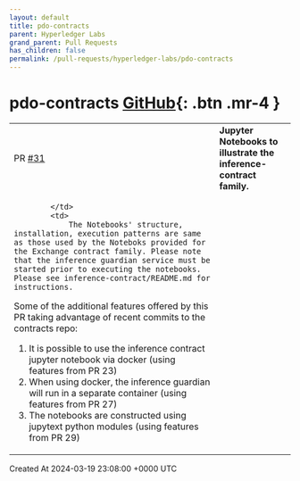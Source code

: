 ```yaml
---
layout: default
title: pdo-contracts
parent: Hyperledger Labs
grand_parent: Pull Requests
has_children: false
permalink: /pull-requests/hyperledger-labs/pdo-contracts
---
```


# pdo-contracts <span class="fs-3 right-align">[GitHub](https://github.com/hyperledger-labs/pdo-contracts){: .btn .mr-4 }</span>


<div>
    <table>
        <tr>
            <td>
                PR <a href="https://github.com/hyperledger-labs/pdo-contracts/pull/31" class=".btn">#31</a>
            </td>
            <td>
                <b>
                    Jupyter Notebooks to illustrate the inference-contract family.
                </b>
            </td>
        </tr>
        <tr>
            <td>
                
            </td>
            <td>
                The Notebooks' structure, installation, execution patterns are same as those used by the Noteboks provided for the Exchange contract family. Please note that the inference guardian service must be started prior to executing the notebooks. Please see inference-contract/README.md for instructions.

Some of the additional features offered by this PR taking advantage of recent commits to the contracts repo:

1. It is possible to use the inference contract jupyter notebook via docker (using features from PR 23)
2. When using docker, the inference guardian will run in a separate container (using features from PR 27)
3. The notebooks are constructed using jupytext python modules (using features from PR 29)
            </td>
        </tr>
    </table>
    <div class="right-align">
        Created At 2024-03-19 23:08:00 +0000 UTC
    </div>
</div>

